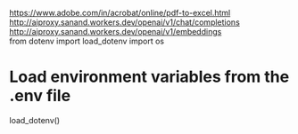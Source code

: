 https://www.adobe.com/in/acrobat/online/pdf-to-excel.html
http://aiproxy.sanand.workers.dev/openai/v1/chat/completions \
http://aiproxy.sanand.workers.dev/openai/v1/embeddings \
from dotenv import load_dotenv
import os

# Load environment variables from the .env file
load_dotenv()